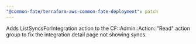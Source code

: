 ```yaml
---
"@common-fate/terraform-aws-common-fate-deployment": patch
---
```


Adds ListSyncsForIntegration action to the CF::Admin::Action::"Read" action group to fix the integration detail page not showing syncs.
